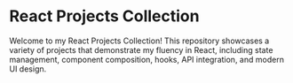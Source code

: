 # React Projects Collection

Welcome to my React Projects Collection! This repository showcases a variety of projects that demonstrate my fluency in React, including state management, component composition, hooks, API integration, and modern UI design.
